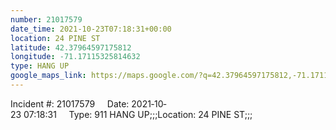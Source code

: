 ```yaml
---
number: 21017579
date_time: 2021-10-23T07:18:31+00:00
location: 24 PINE ST
latitude: 42.37964597175812
longitude: -71.17115325814632
type: HANG UP
google_maps_link: https://maps.google.com/?q=42.37964597175812,-71.17115325814632
---
```


Incident #: 21017579     Date: 2021‐10‐23 07:18:31     Type: 911 HANG UP;;;Location: 24 PINE ST;;;
